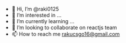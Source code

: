 - 👋 Hi, I’m @raki0125
- 👀 I’m interested in ...
- 🌱 I’m currently learning ...
- 💞️ I’m looking to collaborate on reactjs team
- 📫 How to reach me rakucsgo16@gmail.com

<!---
raki0125/raki0125 is a ✨ special ✨ repository because its `README.md` (this file) appears on your GitHub profile.
You can click the Preview link to take a look at your changes.
--->
